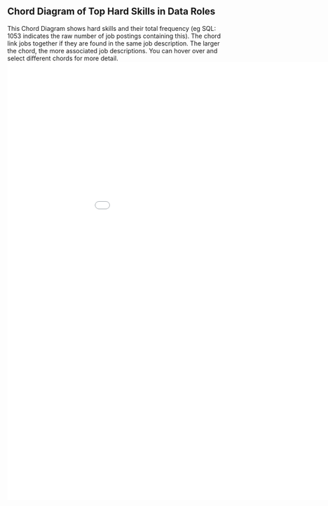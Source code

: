 <div>
<h2>
  Chord Diagram of Top Hard Skills in Data Roles
</h2>
  This Chord Diagram shows hard skills and their total frequency (eg SQL: 1053 indicates the raw number of job postings containing this). The chord link jobs together if they are found in the same job description. The larger the chord, the more associated job descriptions. You can hover over and select different chords for more detail.
  
</div>

<iframe width = "1000" height="1000" seamless frameborder="0" scrolling = "no" src="./images/hard_skills_chord.html"></iframe>
